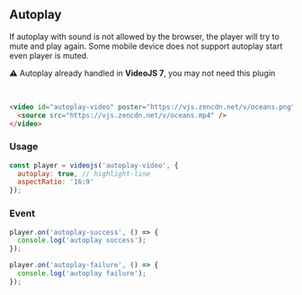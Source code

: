 ## Autoplay <!-- {docsify-ignore-all} -->

If autoplay with sound is not allowed by the browser, the player will try to mute and play again. Some mobile device does not support autoplay start even player is muted.

:warning: Autoplay already handled in **VideoJS 7**, you may not need this plugin

<br />

```html video=true
<video id="autoplay-video" poster="https://vjs.zencdn.net/v/oceans.png">
  <source src="https://vjs.zencdn.net/v/oceans.mp4" />
</video>
```

### Usage

```js run=true
const player = videojs('autoplay-video', {
  autoplay: true, // highlight-line
  aspectRatio: '16:9'
});
```

### Event

```js
player.on('autoplay-success', () => {
  console.log('autoplay success');
});

player.on('autoplay-failure', () => {
  console.log('autoplay failure');
});
```
